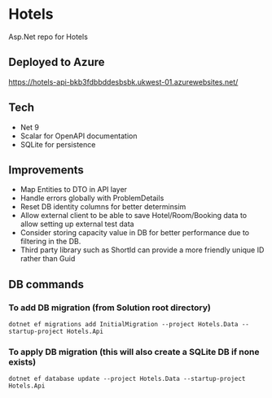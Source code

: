 # Hotels
Asp.Net repo for Hotels

## Deployed to Azure

https://hotels-api-bkb3fdbbddesbsbk.ukwest-01.azurewebsites.net/

## Tech

- Net 9
- Scalar for OpenAPI documentation
- SQLite for persistence

## Improvements

- Map Entities to DTO in API layer
- Handle errors globally with ProblemDetails
- Reset DB identity columns for better determinsim
- Allow external client to be able to save Hotel/Room/Booking data to allow setting up external test data
- Consider storing capacity value in DB for better performance due to filtering in the DB.
- Third party library such as ShortId can provide a more friendly unique ID rather than Guid


## DB commands

### To add DB migration (from Solution root directory)

```
dotnet ef migrations add InitialMigration --project Hotels.Data --startup-project Hotels.Api
```

### To apply DB migration (this will also create a SQLite DB if none exists)

```
dotnet ef database update --project Hotels.Data --startup-project Hotels.Api
```
